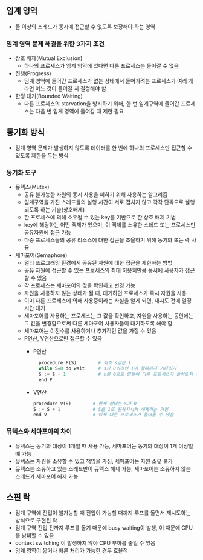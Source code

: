 ## 임계 영역

- 둘 이상의 스레드가 동시에 접근할 수 없도록 보장해야 하는 영역

### 임계 영역 문제 해결을 위한 3가지 조건

- 상호 배제(Mutual Exclusion)
  - 하나의 프로세스가 임계 영역에 있다면 다른 프로세스는 들어갈 수 없음
- 진행(Progress)
  - 임계 영역에 들어간 프로세스가 없는 상태에서 들어가려는 프로세스가 여러 개라면 어느 것이 들어갈 지 결정해야 함
- 한정 대기(Bounded Waiting)
  - 다른 프로세스의 starvation을 방지하기 위해, 한 번 임계구역에 들어간 프로세스는 다음 번 임계 영역에 들어갈 때 제한 필요

## 동기화 방식

- 임계 영역 문제가 발생하지 않도록 데이터를 한 번에 하나의 프로세스만 접근할 수 있도록 제한을 두는 방식

### 동기화 도구

- 뮤텍스(Mutex)
  - 공유 불가능한 자원의 동시 사용을 피하기 위해 사용하는 알고리즘
  - 임계구역을 가진 스레드들의 실행 시간이 서로 겹치지 않고 각각 단독으로 실행되도록 하는 기술(상호배제)
  - 한 프로세스에 의해 소유될 수 있는 key를 기반으로 한 상호 배제 기법
  - key에 해당하는 어떤 객체가 있으며, 이 객체를 소유한 스레드 또는 프로세스만 공유자원에 접근 가능
  - 다중 프로세스들의 공유 리소스에 대한 접근을 조율하기 위해 동기화 또는 락 사용
- 세마포어(Semaphore)
  - 멀티 프로그래밍 환경에서 공유된 자원에 대한 접근을 제한하는 방법
  - 공유 자원에 접근할 수 있는 프로세스의 최대 허용치만큼 동시에 사용자가 접근할 수 있음
  - 각 프로세스는 세마포어의 값을 확인하고 변경 가능
  - 자원을 사용하지 않는 상태가 될 때, 대기하던 프로세스가 즉시 자원을 사용
  - 이미 다른 프로세스에 의해 사용중이라는 사실을 알게 되면, 재시도 전에 일정 시간 대기
  - 세마포어를 사용하는 프로세스는 그 값을 확인하고, 자원을 사용하는 동안에는 그 값을 변경함으로써 다른 세마포어 사용자들이 대기하도록 해야 함
  - 세마포어는 이진수를 사용하거나 추가적인 값을 가질 수 있음
  - P연산, V연산으로만 접근할 수 있음
    - P연산
      
      ```python
        procedure P(S)        # 최초 s값은 1
        while S=0 do wait.    # s가 0이라면 1이 될때까지 기다리기
        S := S - 1            # s를 0으로 만들어 다른 프로세스가 들어오지 못하도록 함
        end P
      ```
            
    - V연산
            
      ```python
      procedure V(S)        # 현재 상태는 S가 0
      S := S + 1            # S를 1로 원위치시켜 해제하는 과정
      end V                 # 이제 다른 프로세스가 들어올 수 있음
      ```
            

### 뮤텍스와 세마포아의 차이

- 뮤텍스는 동기화 대상이 1개일 때 사용 가능, 세마포어는 동기화 대상이 1개 이상일 떄 가능
- 뮤텍스는 자원을 소유할 수 있고 책임을 가짐, 세마포어는 자원 소유 불가
- 뮤텍스는 소유하고 있는 스레드만이 뮤텍스 해제 가능, 세마포어는 소유하지 않는 스레드가 세마포어 해제 가능

## 스핀 락

- 임계 구역에 진입이 불가능할 때 진입이 가능할 때까지 루프를 돌면서 재시도하는 방식으로 구현된 락
- 임계 구역 진입 전까지 루프를 돌기 때문에 busy waiting이 발생, 이 때문에 CPU를 낭비할 수 있음
- context switching 이 발생하지 않아 CPU 부하를 줄일 수 있음
- 임계 영역이 짧거나 빠른 처리가 가능한 경우 효율적